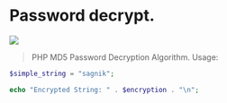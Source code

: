 # Password decrypt.
![](https://static-00.iconduck.com/assets.00/php-icon-512x512-e3mr5hev.png)

>PHP MD5 Password Decryption Algorithm.
>Usage:
```php
$simple_string = "sagnik";
```
```php
echo "Encrypted String: " . $encryption . "\n";
```
